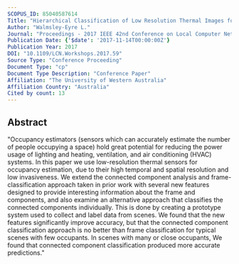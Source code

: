 ```yaml
---
SCOPUS_ID: 85040587614
Title: "Hierarchical Classification of Low Resolution Thermal Images for Occupancy Estimation"
Author: "Walmsley-Eyre L."
Journal: "Proceedings - 2017 IEEE 42nd Conference on Local Computer Networks Workshops, LCN Workshops 2017"
Publication Date: {'$date': '2017-11-14T00:00:00Z'}
Publication Year: 2017
DOI: "10.1109/LCN.Workshops.2017.59"
Source Type: "Conference Proceeding"
Document Type: "cp"
Document Type Description: "Conference Paper"
Affiliation: "The University of Western Australia"
Affiliation Country: "Australia"
Cited by count: 13
---
```


## Abstract
"Occupancy estimators (sensors which can accurately estimate the number of people occupying a space) hold great potential for reducing the power usage of lighting and heating, ventilation, and air conditioning (HVAC) systems. In this paper we use low-resolution thermal sensors for occupancy estimation, due to their high temporal and spatial resolution and low invasiveness. We extend the connected component analysis and frame-classification approach taken in prior work with several new features designed to provide interesting information about the frame and components, and also examine an alternative approach that classifies the connected components individually. This is done by creating a prototype system used to collect and label data from scenes. We found that the new features significantly improve accuracy, but that the connected component classification approach is no better than frame classification for typical scenes with few occupants. In scenes with many or close occupants, We found that connected component classification produced more accurate predictions."
